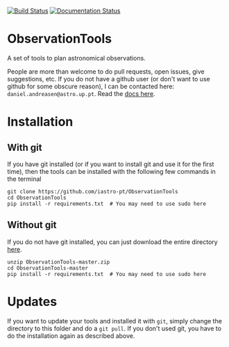 [![Build Status](https://travis-ci.org/iastro-pt/ObservationTools.svg?branch=master)](https://travis-ci.org/iastro-pt/ObservationTools)
[![Documentation Status](https://readthedocs.org/projects/ia-observationtools/badge/?version=latest)](http://ia-observationtools.readthedocs.io/en/latest/?badge=latest)

# ObservationTools
A set of tools to plan astronomical observations.

People are more than welcome to do pull requests, open issues, give suggestions, etc.
If you do not have a github user (or don't want to use github for some obscure reason), I can be contacted here: `daniel.andreasen@astro.up.pt`.
Read the [docs here](http://ia-observationtools.readthedocs.io/en/latest/).

# Installation

## With git
If you have git installed (or if you want to install git and use it for the first time), then the tools can be installed with the following few commands in the terminal

    git clone https://github.com/iastro-pt/ObservationTools
    cd ObservationTools
    pip install -r requirements.txt  # You may need to use sudo here
    
    
## Without git
If you do not have git installed, you can just download the entire directory [here](https://github.com/iastro-pt/ObservationTools/archive/master.zip).

    unzip ObservationTools-master.zip
    cd ObservationTools-master
    pip install -r requirements.txt  # You may need to use sudo here
    
    
# Updates
If you want to update your tools and installed it with `git`, simply change the directory to this folder and do a `git pull`.
If you don't used git, you have to do the installation again as described above.
